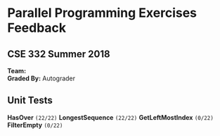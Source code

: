 # Parallel Programming Exercises Feedback #
## CSE 332 Summer 2018 ##

**Team:** <br />
**Graded By:** Autograder
<br>

## Unit Tests ##

**HasOver** `(22/22)`
**LongestSequence**  `(22/22)`
**GetLeftMostIndex**  `(0/22)`
**FilterEmpty**  `(0/22)`